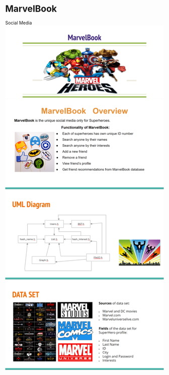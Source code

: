 # MarvelBook
Social Media
![first](https://github.com/HaiTrieuNg/MarvelBook/blob/master/image/Screenshot%20(260).png)
![second](https://github.com/HaiTrieuNg/MarvelBook/blob/master/image/Screenshot%20(259).png)
![third](https://github.com/HaiTrieuNg/MarvelBook/blob/master/image/Screenshot%20(258).png)
![fourth](https://github.com/HaiTrieuNg/MarvelBook/blob/master/image/Screenshot%20(257).png)

